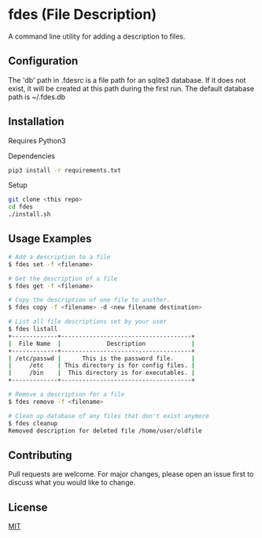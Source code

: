 # fdes (File Description)

A command line utility for adding a description to files.

## Configuration

The 'db' path in .fdesrc is a file path for an sqlite3 database. If it does not exist, it will be created at this path during the first run.
The default database path is ~/.fdes.db

## Installation

Requires Python3

Dependencies
```bash
pip3 install -r requirements.txt

```
Setup
```bash
git clone <this repo>
cd fdes
./install.sh
```

## Usage Examples

```bash
# Add a description to a file
$ fdes set -f <filename>

# Get the description of a file
$ fdes get -f <filename>

# Copy the description of one file to another.
$ fdes copy -f <filename> -d <new filename destination>

# List all file descriptions set by your user
$ fdes listall
+-------------+-------------------------------------+
|  File Name  |             Description             |
+-------------+-------------------------------------+
| /etc/passwd |      This is the password file.     |
|     /etc    | This directory is for config files. |
|     /bin    |  This directory is for executables. |
+-------------+-------------------------------------+

# Remove a description for a file
$ fdes remove -f <filename>

# Clean up database of any files that don't exist anymore
$ fdes cleanup
Removed description for deleted file /home/user/oldfile
```

## Contributing
Pull requests are welcome. For major changes, please open an issue first to discuss what you would like to change.

## License
[MIT](https://choosealicense.com/licenses/mit/)
